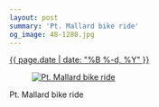 ```yaml
---
layout: post
summary: 'Pt. Mallard bike ride'
og_image: 48-1280.jpg
---
```


<p>
 <time>
  <a href="/48">
   {{ page.date | date: "%B %-d, %Y" }}
  </a>
 </time>
 <a href="/48">
  <figure data-taken="9/9/2013">
   <img alt="Pt. Mallard bike ride" sizes="(min-width: 700px) 50vw, calc(100vw - 2rem)" src="{{ site.assets_url }}/48-640.jpg" srcset="{{ site.assets_url }}/48-1280.jpg 1280w, {{ site.assets_url }}/48-960.jpg 960w, {{ site.assets_url }}/48-640.jpg 640w, {{ site.assets_url }}/48-320.jpg 320w"/>
  </figure>
 </a>
 <span>
  Pt. Mallard bike ride
 </span>
</p>
